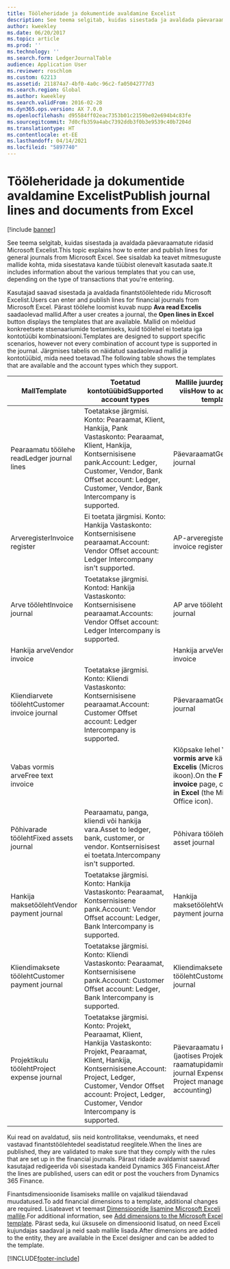 ```yaml
---
title: Tööleheridade ja dokumentide avaldamine Excelist
description: See teema selgitab, kuidas sisestada ja avaldada päevaraamatute ridasid Microsoft Excelist. See sisaldab ka teavet mitmesuguste mallide kohta, mida sisestatava kande tüübist olenevalt kasutada saate.
author: kweekley
ms.date: 06/20/2017
ms.topic: article
ms.prod: ''
ms.technology: ''
ms.search.form: LedgerJournalTable
audience: Application User
ms.reviewer: roschlom
ms.custom: 62213
ms.assetid: 211874a7-4bf0-4a0c-96c2-fa05042777d3
ms.search.region: Global
ms.author: kweekley
ms.search.validFrom: 2016-02-28
ms.dyn365.ops.version: AX 7.0.0
ms.openlocfilehash: d95584ff02eac7353b01c2159be02e694b4c83fe
ms.sourcegitcommit: 7d0cfb359a4abc7392ddb3f0b3e9539c40b7204d
ms.translationtype: HT
ms.contentlocale: et-EE
ms.lasthandoff: 04/14/2021
ms.locfileid: "5897740"
---
```

# <a name="publish-journal-lines-and-documents-from-excel"></a><span data-ttu-id="7cec1-104">Tööleheridade ja dokumentide avaldamine Excelist</span><span class="sxs-lookup"><span data-stu-id="7cec1-104">Publish journal lines and documents from Excel</span></span>

[!include [banner](../includes/banner.md)]

<span data-ttu-id="7cec1-105">See teema selgitab, kuidas sisestada ja avaldada päevaraamatute ridasid Microsoft Excelist.</span><span class="sxs-lookup"><span data-stu-id="7cec1-105">This topic explains how to enter and publish lines for general journals from Microsoft Excel.</span></span> <span data-ttu-id="7cec1-106">See sisaldab ka teavet mitmesuguste mallide kohta, mida sisestatava kande tüübist olenevalt kasutada saate.</span><span class="sxs-lookup"><span data-stu-id="7cec1-106">It includes information about the various templates that you can use, depending on the type of transactions that you're entering.</span></span>

<span data-ttu-id="7cec1-107">Kasutajad saavad sisestada ja avaldada finantstöölehtede ridu Microsoft Excelist.</span><span class="sxs-lookup"><span data-stu-id="7cec1-107">Users can enter and publish lines for financial journals from Microsoft Excel.</span></span> <span data-ttu-id="7cec1-108">Pärast töölehe loomist kuvab nupp **Ava read Excelis** saadaolevad mallid.</span><span class="sxs-lookup"><span data-stu-id="7cec1-108">After a user creates a journal, the **Open lines in Excel** button displays the templates that are available.</span></span> <span data-ttu-id="7cec1-109">Mallid on mõeldud konkreetsete stsenaariumide toetamiseks, kuid töölehel ei toetata iga kontotüübi kombinatsiooni.</span><span class="sxs-lookup"><span data-stu-id="7cec1-109">Templates are designed to support specific scenarios, however not every combination of account type is supported in the journal.</span></span> <span data-ttu-id="7cec1-110">Järgmises tabelis on näidatud saadaolevad mallid ja kontotüübid, mida need toetavad.</span><span class="sxs-lookup"><span data-stu-id="7cec1-110">The following table shows the templates that are available and the account types which they support.</span></span>

| <span data-ttu-id="7cec1-111">Mall</span><span class="sxs-lookup"><span data-stu-id="7cec1-111">Template</span></span>             | <span data-ttu-id="7cec1-112">Toetatud kontotüübid</span><span class="sxs-lookup"><span data-stu-id="7cec1-112">Supported account types</span></span> | <span data-ttu-id="7cec1-113">Mallile juurdepääsemise viis</span><span class="sxs-lookup"><span data-stu-id="7cec1-113">How to access the template</span></span>                                                          |
|--------------------------|-------------------------------------------------------------------------------------------------------------------------|-----------------------------------------------------------------------------------------|
| <span data-ttu-id="7cec1-114">Pearaamatu töölehe read</span><span class="sxs-lookup"><span data-stu-id="7cec1-114">Ledger journal lines</span></span>     | <span data-ttu-id="7cec1-115">Toetatakse järgmisi. Konto: Pearaamat, Klient, Hankija, Pank Vastaskonto: Pearaamat, Klient, Hankija, Kontsernisisene pank.</span><span class="sxs-lookup"><span data-stu-id="7cec1-115">Account: Ledger, Customer, Vendor, Bank Offset account: Ledger, Customer, Vendor, Bank Intercompany is supported.</span></span>       | <span data-ttu-id="7cec1-116">Päevaraamat</span><span class="sxs-lookup"><span data-stu-id="7cec1-116">General journal</span></span>                                                                         |
| <span data-ttu-id="7cec1-117">Arveregister</span><span class="sxs-lookup"><span data-stu-id="7cec1-117">Invoice register</span></span>         | <span data-ttu-id="7cec1-118">Ei toetata järgmisi. Konto: Hankija Vastaskonto: Kontsernisisene pearaamat.</span><span class="sxs-lookup"><span data-stu-id="7cec1-118">Account: Vendor Offset account: Ledger Intercompany isn't supported.</span></span>                                                    | <span data-ttu-id="7cec1-119">AP-arveregister</span><span class="sxs-lookup"><span data-stu-id="7cec1-119">AP invoice register</span></span>                                                                     |
| <span data-ttu-id="7cec1-120">Arve tööleht</span><span class="sxs-lookup"><span data-stu-id="7cec1-120">Invoice journal</span></span>          | <span data-ttu-id="7cec1-121">Toetatakse järgmisi. Kontod: Hankija Vastaskonto: Kontsernisisene pearaamat.</span><span class="sxs-lookup"><span data-stu-id="7cec1-121">Accounts: Vendor Offset account: Ledger Intercompany is supported.</span></span>                                                      | <span data-ttu-id="7cec1-122">AP arve tööleht</span><span class="sxs-lookup"><span data-stu-id="7cec1-122">AP invoice journal</span></span>                                                                      |
| <span data-ttu-id="7cec1-123">Hankija arve</span><span class="sxs-lookup"><span data-stu-id="7cec1-123">Vendor invoice</span></span>           |                                                                                                                         | <span data-ttu-id="7cec1-124">Hankija arve</span><span class="sxs-lookup"><span data-stu-id="7cec1-124">Vendor invoice</span></span>                                                                          |
| <span data-ttu-id="7cec1-125">Kliendiarvete tööleht</span><span class="sxs-lookup"><span data-stu-id="7cec1-125">Customer invoice journal</span></span> | <span data-ttu-id="7cec1-126">Toetatakse järgmisi. Konto: Kliendi Vastaskonto: Kontsernisisene pearaamat.</span><span class="sxs-lookup"><span data-stu-id="7cec1-126">Account: Customer Offset account: Ledger Intercompany is supported.</span></span>                                                     | <span data-ttu-id="7cec1-127">Päevaraamat</span><span class="sxs-lookup"><span data-stu-id="7cec1-127">General journal</span></span>                                                                         |
| <span data-ttu-id="7cec1-128">Vabas vormis arve</span><span class="sxs-lookup"><span data-stu-id="7cec1-128">Free text invoice</span></span>        |                                                                                                                         | <span data-ttu-id="7cec1-129">Klõpsake lehel **Vabas vormis arve** käsku **Ava Excelis** (Microsoft Office’i ikoon).</span><span class="sxs-lookup"><span data-stu-id="7cec1-129">On the **Free text invoice** page, click **Open in Excel** (the Microsoft Office icon).</span></span> |
| <span data-ttu-id="7cec1-130">Põhivarade tööleht</span><span class="sxs-lookup"><span data-stu-id="7cec1-130">Fixed assets journal</span></span>     | <span data-ttu-id="7cec1-131">Pearaamatu, panga, kliendi või hankija vara.</span><span class="sxs-lookup"><span data-stu-id="7cec1-131">Asset to ledger, bank, customer, or vendor.</span></span> <span data-ttu-id="7cec1-132">Kontsernisisest ei toetata.</span><span class="sxs-lookup"><span data-stu-id="7cec1-132">Intercompany isn't supported.</span></span>                                               | <span data-ttu-id="7cec1-133">Põhivara tööleht</span><span class="sxs-lookup"><span data-stu-id="7cec1-133">Fixed asset journal</span></span>                                                                     |
| <span data-ttu-id="7cec1-134">Hankija maksetööleht</span><span class="sxs-lookup"><span data-stu-id="7cec1-134">Vendor payment journal</span></span>   | <span data-ttu-id="7cec1-135">Toetatakse järgmisi. Konto: Hankija Vastaskonto: Pearaamat, Kontsernisisene pank.</span><span class="sxs-lookup"><span data-stu-id="7cec1-135">Account: Vendor Offset account: Ledger, Bank Intercompany is supported.</span></span>                                                 | <span data-ttu-id="7cec1-136">Hankija maksetööleht</span><span class="sxs-lookup"><span data-stu-id="7cec1-136">Vendor payment journal</span></span>                                                                  |
| <span data-ttu-id="7cec1-137">Kliendimaksete tööleht</span><span class="sxs-lookup"><span data-stu-id="7cec1-137">Customer payment journal</span></span> | <span data-ttu-id="7cec1-138">Toetatakse järgmisi. Konto: Kliendi Vastaskonto: Pearaamat, Kontsernisisene pank.</span><span class="sxs-lookup"><span data-stu-id="7cec1-138">Account: Customer Offset account: Ledger, Bank Intercompany is supported.</span></span>                                               | <span data-ttu-id="7cec1-139">Kliendimaksete tööleht</span><span class="sxs-lookup"><span data-stu-id="7cec1-139">Customer payment journal</span></span>                                                                |
| <span data-ttu-id="7cec1-140">Projektikulu tööleht</span><span class="sxs-lookup"><span data-stu-id="7cec1-140">Project expense journal</span></span>  | <span data-ttu-id="7cec1-141">Toetatakse järgmisi. Konto: Projekt, Pearaamat, Klient, Hankija Vastaskonto: Projekt, Pearaamat, Klient, Hankija, Kontsernisisene.</span><span class="sxs-lookup"><span data-stu-id="7cec1-141">Account: Project, Ledger, Customer, Vendor Offset account: Project, Ledger, Customer, Vendor Intercompany is supported.</span></span> | <span data-ttu-id="7cec1-142">Päevaraamatu kulu (jaotises Projektihaldus ja raamatupidamine).</span><span class="sxs-lookup"><span data-stu-id="7cec1-142">General journal Expense (under Project management and accounting)</span></span>                       |

<span data-ttu-id="7cec1-143">Kui read on avaldatud, siis neid kontrollitakse, veendumaks, et need vastavad finantstöölehtedel seadistatud reeglitele.</span><span class="sxs-lookup"><span data-stu-id="7cec1-143">When the lines are published, they are validated to make sure that they comply with the rules that are set up in the financial journals.</span></span> <span data-ttu-id="7cec1-144">Pärast ridade avaldamist saavad kasutajad redigeerida või sisestada kandeid Dynamics 365 Financeist.</span><span class="sxs-lookup"><span data-stu-id="7cec1-144">After the lines are published, users can edit or post the vouchers from Dynamics 365 Finance.</span></span> 

<span data-ttu-id="7cec1-145">Finantsdimensioonide lisamiseks mallile on vajalikud täiendavad muudatused.</span><span class="sxs-lookup"><span data-stu-id="7cec1-145">To add financial dimensions to a template, additional changes are required.</span></span> <span data-ttu-id="7cec1-146">Lisateavet vt teemast [Dimensioonide lisamine Microsoft Exceli mallile](../../fin-ops-core/dev-itpro/financial/add-dimensions-excel-templates.md).</span><span class="sxs-lookup"><span data-stu-id="7cec1-146">For additional information, see [Add dimensions to the Microsoft Excel template](../../fin-ops-core/dev-itpro/financial/add-dimensions-excel-templates.md).</span></span> <span data-ttu-id="7cec1-147">Pärast seda, kui üksusele on dimensioonid lisatud, on need Exceli kujundajas saadaval ja neid saab mallile lisada.</span><span class="sxs-lookup"><span data-stu-id="7cec1-147">After dimensions are added to the entity, they are available in the Excel designer and can be added to the template.</span></span>







[!INCLUDE[footer-include](../../includes/footer-banner.md)]